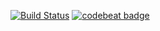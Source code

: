 [![Build Status](https://travis-ci.com/carlos21/SwiftChip8.svg?branch=master)](https://travis-ci.com/carlos21/SwiftChip8)
[![codebeat badge](https://codebeat.co/badges/3855d468-22b9-4f3c-93f2-2bbb308d1813)](https://codebeat.co/projects/github-com-carlos21-swiftchip8-master)